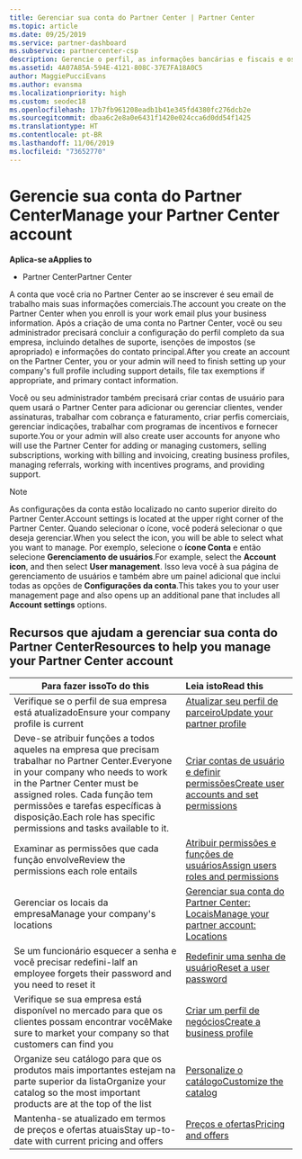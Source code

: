 ```yaml
---
title: Gerenciar sua conta do Partner Center | Partner Center
ms.topic: article
ms.date: 09/25/2019
ms.service: partner-dashboard
ms.subservice: partnercenter-csp
description: Gerencie o perfil, as informações bancárias e fiscais e os usuários no Partner Center.
ms.assetid: 4A07A85A-594E-4121-808C-37E7FA18A0C5
author: MaggiePucciEvans
ms.author: evansma
ms.localizationpriority: high
ms.custom: seodec18
ms.openlocfilehash: 17b7fb961208eadb1b41e345fd4380fc276dcb2e
ms.sourcegitcommit: dbaa6c2e8a0e6431f1420e024cca6d0dd54f1425
ms.translationtype: HT
ms.contentlocale: pt-BR
ms.lasthandoff: 11/06/2019
ms.locfileid: "73652770"
---
```

# <a name="manage-your-partner-center-account"></a><span data-ttu-id="4f268-103">Gerencie sua conta do Partner Center</span><span class="sxs-lookup"><span data-stu-id="4f268-103">Manage your Partner Center account</span></span>

<span data-ttu-id="4f268-104">**Aplica-se a**</span><span class="sxs-lookup"><span data-stu-id="4f268-104">**Applies to**</span></span>

-  <span data-ttu-id="4f268-105">Partner Center</span><span class="sxs-lookup"><span data-stu-id="4f268-105">Partner Center</span></span>

<span data-ttu-id="4f268-106">A conta que você cria no Partner Center ao se inscrever é seu email de trabalho mais suas informações comerciais.</span><span class="sxs-lookup"><span data-stu-id="4f268-106">The account you create on the Partner Center when you enroll is your work email plus your business information.</span></span> <span data-ttu-id="4f268-107">Após a criação de uma conta no Partner Center, você ou seu administrador precisará concluir a configuração do perfil completo da sua empresa, incluindo detalhes de suporte, isenções de impostos (se apropriado) e informações do contato principal.</span><span class="sxs-lookup"><span data-stu-id="4f268-107">After you create an account on the Partner Center, you or your admin will need to finish setting up your company's full profile including support details, file tax exemptions if appropriate, and primary contact information.</span></span> 

<span data-ttu-id="4f268-108">Você ou seu administrador também precisará criar contas de usuário para quem usará o Partner Center para adicionar ou gerenciar clientes, vender assinaturas, trabalhar com cobrança e faturamento, criar perfis comerciais, gerenciar indicações, trabalhar com programas de incentivos e fornecer suporte.</span><span class="sxs-lookup"><span data-stu-id="4f268-108">You or your admin will also create user accounts for anyone who will use the Partner Center for adding or managing customers, selling subscriptions, working with billing and invoicing, creating business profiles, managing referrals, working with incentives programs, and providing support.</span></span>

>[!NOTE]
><span data-ttu-id="4f268-109">As configurações da conta estão localizado no canto superior direito do Partner Center.</span><span class="sxs-lookup"><span data-stu-id="4f268-109">Account settings is located at the upper right corner of the Partner Center.</span></span> <span data-ttu-id="4f268-110">Quando selecionar o ícone, você poderá selecionar o que deseja gerenciar.</span><span class="sxs-lookup"><span data-stu-id="4f268-110">When you select the icon, you will be able to select what you want to manage.</span></span> <span data-ttu-id="4f268-111">Por exemplo, selecione o **ícone Conta** e então selecione **Gerenciamento de usuários**.</span><span class="sxs-lookup"><span data-stu-id="4f268-111">For example, select the **Account icon**, and then select **User management**.</span></span> <span data-ttu-id="4f268-112">Isso leva você à sua página de gerenciamento de usuários e também abre um painel adicional que inclui todas as opções de **Configurações da conta**.</span><span class="sxs-lookup"><span data-stu-id="4f268-112">This takes you to your user management page and also opens up an additional pane that includes all **Account settings** options.</span></span>


## <a name="resources-to-help-you-manage-your-partner-center-account"></a><span data-ttu-id="4f268-113">Recursos que ajudam a gerenciar sua conta do Partner Center</span><span class="sxs-lookup"><span data-stu-id="4f268-113">Resources to help you manage your Partner Center account</span></span>

|<span data-ttu-id="4f268-114">**Para fazer isso**</span><span class="sxs-lookup"><span data-stu-id="4f268-114">**To do this**</span></span>   |<span data-ttu-id="4f268-115">**Leia isto**</span><span class="sxs-lookup"><span data-stu-id="4f268-115">**Read this**</span></span>   |
|-----------------------|:-----------------------|
|<span data-ttu-id="4f268-116">Verifique se o perfil de sua empresa está atualizado</span><span class="sxs-lookup"><span data-stu-id="4f268-116">Ensure your company profile is current</span></span>   |[<span data-ttu-id="4f268-117">Atualizar seu perfil de parceiro</span><span class="sxs-lookup"><span data-stu-id="4f268-117">Update your partner profile</span></span>](update-your-partner-profile.md)|
|<span data-ttu-id="4f268-118">Deve-se atribuir funções a todos aqueles na empresa que precisam trabalhar no Partner Center.</span><span class="sxs-lookup"><span data-stu-id="4f268-118">Everyone in your company who needs to work in the Partner Center must be assigned roles.</span></span> <span data-ttu-id="4f268-119">Cada função tem permissões e tarefas específicas à disposição.</span><span class="sxs-lookup"><span data-stu-id="4f268-119">Each role has specific permissions and tasks available to it.</span></span>|[<span data-ttu-id="4f268-120">Criar contas de usuário e definir permissões</span><span class="sxs-lookup"><span data-stu-id="4f268-120">Create user accounts and set permissions</span></span>](create-user-accounts-and-set-permissions.md)|
|<span data-ttu-id="4f268-121">Examinar as permissões que cada função envolve</span><span class="sxs-lookup"><span data-stu-id="4f268-121">Review the permissions each role entails</span></span>|[<span data-ttu-id="4f268-122">Atribuir permissões e funções de usuários</span><span class="sxs-lookup"><span data-stu-id="4f268-122">Assign users roles and permissions</span></span>](permissions-overview.md)
|<span data-ttu-id="4f268-123">Gerenciar os locais da empresa</span><span class="sxs-lookup"><span data-stu-id="4f268-123">Manage your company's locations</span></span>|[<span data-ttu-id="4f268-124">Gerenciar sua conta do Partner Center: Locais</span><span class="sxs-lookup"><span data-stu-id="4f268-124">Manage your partner account: Locations</span></span>](manage-locations.md)
|<span data-ttu-id="4f268-125">Se um funcionário esquecer a senha e você precisar redefini-la</span><span class="sxs-lookup"><span data-stu-id="4f268-125">If an employee forgets their password and you need to reset it</span></span>  |[<span data-ttu-id="4f268-126">Redefinir uma senha de usuário</span><span class="sxs-lookup"><span data-stu-id="4f268-126">Reset a user password</span></span>](reset-a-user-password.md)|
|<span data-ttu-id="4f268-127">Verifique se sua empresa está disponível no mercado para que os clientes possam encontrar você</span><span class="sxs-lookup"><span data-stu-id="4f268-127">Make sure to market your company so that customers can find you</span></span>   |[<span data-ttu-id="4f268-128">Criar um perfil de negócios</span><span class="sxs-lookup"><span data-stu-id="4f268-128">Create a business profile</span></span>](create-a-marketing-profile.md)|
|<span data-ttu-id="4f268-129">Organize seu catálogo para que os produtos mais importantes estejam na parte superior da lista</span><span class="sxs-lookup"><span data-stu-id="4f268-129">Organize your catalog so the most important products are at the top of the list</span></span>   |[<span data-ttu-id="4f268-130">Personalize o catálogo</span><span class="sxs-lookup"><span data-stu-id="4f268-130">Customize the catalog</span></span>](customize-the-catalog.md)|
|<span data-ttu-id="4f268-131">Mantenha-se atualizado em termos de preços e ofertas atuais</span><span class="sxs-lookup"><span data-stu-id="4f268-131">Stay up-to-date with current pricing and offers</span></span>   |[<span data-ttu-id="4f268-132">Preços e ofertas</span><span class="sxs-lookup"><span data-stu-id="4f268-132">Pricing and offers</span></span>](pricing-and-offers.md)|













 

 



